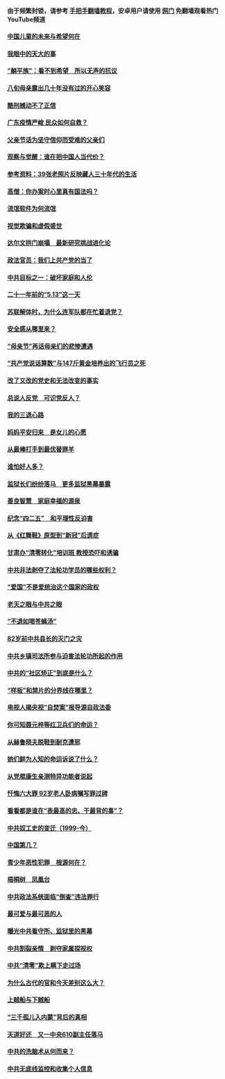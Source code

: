 #### 由于频繁封锁，请参考 [手把手翻墙教程](https://github.com/gfw-breaker/guides/wiki/)，安卓用户请使用 [网门](https://github.com/gfw-breaker/nogfw/blob/master/dl.md?t=07081600) 免翻墙观看热门YouTube频道 

#### [中国儿童的未来与希望何在](../pages/19/427680.md?t=07081600) 

#### [我眼中的天大的事](../pages/19/427619.md?t=07081600) 

#### [“躺平族”：看不到希望　所以无声的抗议](../pages/19/427464.md?t=07081600) 

#### [八旬母亲露出几十年没有过的开心笑容](../pages/19/427429.md?t=07081600) 

#### [酷刑撼动不了正信](../pages/19/427414.md?t=07081600) 

#### [广东疫情严峻 民众如何自救？](../pages/19/427311.md?t=07081600) 

#### [父亲节话为坚守信仰而受难的父亲们](../pages/19/427033.md?t=07081600) 

#### [观察与觉醒：谁在把中国人当代价？](../pages/19/426987.md?t=07081600) 

#### [参考资料：39张老照片反映藏人三十年代的生活](../pages/19/426471.md?t=07081600) 

#### [高僧：你办案时心里真有国法吗？](../pages/19/426530.md?t=07081600) 

#### [流氓软件为何流氓](../pages/19/426531.md?t=07081600) 

#### [视觉欺骗和虚假盛世](../pages/19/426443.md?t=07081600) 

#### [达尔文拱门崩塌　最新研究挑战进化论](../pages/19/426009.md?t=07081600) 

#### [政法官员：我们上共产党的当了](../pages/19/425351.md?t=07081600) 

#### [中共目标之一：破坏家庭和人伦](../pages/19/424454.md?t=07081600) 

#### [二十一年前的“5.13”这一天](../pages/19/424814.md?t=07081600) 

#### [苏联解体时，为什么连军队都在忙着退党？](../pages/19/424335.md?t=07081600) 

#### [安全感从哪里来？](../pages/19/424336.md?t=07081600) 

#### [“母亲节”再话母亲们的悲惨遭遇](../pages/19/424234.md?t=07081600) 

#### [“共产党说话算数”与147斤黄金培养出的飞行员之死](../pages/19/424115.md?t=07081600) 

#### [改了又改的党史和无法改变的事实](../pages/19/424037.md?t=07081600) 

#### [总说人反党　可识党反人？](../pages/19/423820.md?t=07081600) 

#### [我的三退心路](../pages/19/423876.md?t=07081600) 

#### [妈妈平安归来　是女儿的心愿](../pages/19/423947.md?t=07081600) 

#### [从最棒打手到最优替罪羊](../pages/19/423819.md?t=07081600) 

#### [谁怕好人多？](../pages/19/423774.md?t=07081600) 

#### [监狱长们纷纷落马　更多监狱黑幕暴露](../pages/19/423787.md?t=07081600) 

#### [善良智慧　家庭幸福的源泉](../pages/19/423632.md?t=07081600) 

#### [纪念“四二五”　和平理性反迫害](../pages/19/423660.md?t=07081600) 

#### [从《红舞鞋》原型到“新冠”后遗症](../pages/19/423509.md?t=07081600) 

#### [甘肃办“清零转化”培训班 教授恐吓和诱骗](../pages/19/423498.md?t=07081600) 

#### [中共非法剥夺了法轮功学员的哪些权利？](../pages/19/423392.md?t=07081600) 

#### [“爱国”不是爱统治这个国家的政权](../pages/19/423029.md?t=07081600) 

#### [老天之眼与中共之眼](../pages/19/423378.md?t=07081600) 

#### [“不退如喝苍蝇汤”](../pages/19/423287.md?t=07081600) 

#### [82岁前中共县长的灭门之灾](../pages/19/423055.md?t=07081600) 

#### [中共乡镇司法所参与迫害法轮功所起的作用](../pages/19/423064.md?t=07081600) 

#### [中共的“社区矫正”到底是什么？](../pages/19/422870.md?t=07081600) 

#### [“样板”和禁片的分界线在哪里？](../pages/19/422704.md?t=07081600) 

#### [电视人揭央视“自焚案”报导源自政法委](../pages/19/422770.md?t=07081600) 

#### [你可知聂元梓等红卫兵们的命运？](../pages/19/422848.md?t=07081600) 

#### [从赫鲁晓夫脱鞋到耐克遭邪](../pages/19/422826.md?t=07081600) 

#### [她们鲜为人知的命运诉说了什么？](../pages/19/422754.md?t=07081600) 

#### [从党棍康生亲测特异功能者说起](../pages/19/422657.md?t=07081600) 

#### [忏悔六大罪 92岁老人卧病嘱写罪过碑](../pages/19/422750.md?t=07081600) 

#### [看看都是谁在“表最高的忠、干最背的事”？](../pages/19/422703.md?t=07081600) 

#### [中共奴工史的变迁（1999-今）](../pages/19/422656.md?t=07081600) 

#### [中国第几？](../pages/19/422496.md?t=07081600) 

#### [青少年恶性犯罪　根源何在？](../pages/19/422449.md?t=07081600) 

#### [梧桐树　凤凰台](../pages/19/422442.md?t=07081600) 

#### [中共政法系统面临“倒查”违法罪行](../pages/19/422497.md?t=07081600) 

#### [最可爱与最可恶的人](../pages/19/422448.md?t=07081600) 

#### [曝光中共看守所、监狱里的黑幕](../pages/19/422390.md?t=07081600) 

#### [中共割裂亲情　剥夺家属探视权](../pages/19/422364.md?t=07081600) 

#### [中共“清零”欺上瞒下走过场](../pages/19/422306.md?t=07081600) 

#### [为什么古代的官和今天差别这么大？](../pages/19/422228.md?t=07081600) 

#### [上贼船与下贼船](../pages/19/422276.md?t=07081600) 

#### [“三千孤儿入内蒙”背后的真相](../pages/19/422229.md?t=07081600) 

#### [天道好还　又一中央610副主任落马](../pages/19/422155.md?t=07081600) 

#### [中共的洗脑术从何而来？](../pages/19/422154.md?t=07081600) 

#### [中共无底线监控和收集个人信息](../pages/19/422039.md?t=07081600) 

